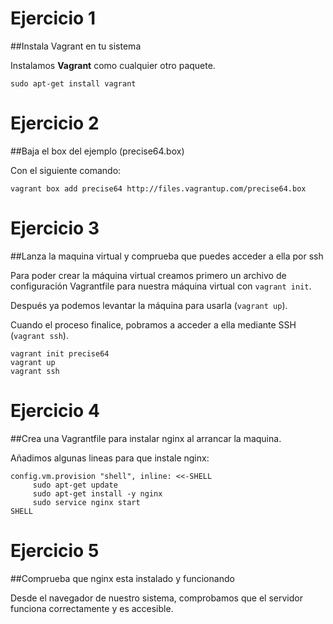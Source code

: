 # Ejercicio 1
##Instala Vagrant en tu sistema

Instalamos **Vagrant** como cualquier otro paquete.

```
sudo apt-get install vagrant
```

# Ejercicio 2
##Baja el box del ejemplo (precise64.box)

Con el siguiente comando:

```
vagrant box add precise64 http://files.vagrantup.com/precise64.box
```

# Ejercicio 3
##Lanza la maquina virtual y comprueba que puedes acceder a ella por ssh


Para poder crear la máquina virtual creamos primero un archivo de configuración Vagrantfile para nuestra máquina virtual con `vagrant init`.

Después ya podemos levantar la máquina para usarla (`vagrant up`). 

Cuando el proceso finalice, pobramos a acceder a ella mediante SSH (`vagrant ssh`).

```
vagrant init precise64
vagrant up
vagrant ssh
```

# Ejercicio 4
##Crea una Vagrantfile para instalar nginx al arrancar la maquina.

Añadimos algunas lineas para que instale nginx: 

```
config.vm.provision "shell", inline: <<-SHELL
     sudo apt-get update
     sudo apt-get install -y nginx
     sudo service nginx start
SHELL
```

# Ejercicio 5
##Comprueba que nginx esta instalado y funcionando

Desde el navegador de nuestro sistema, comprobamos que el servidor funciona correctamente y es accesible.

